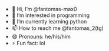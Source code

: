 - 👋 Hi, I’m @fantomas-max0
- 👀 I’m interested in programming
- 🌱 I’m currently learning python
- 📫 How to reach me @fantomas_2(tg)
- 😄 Pronouns: he/his/him
- ⚡ Fun fact: lol

